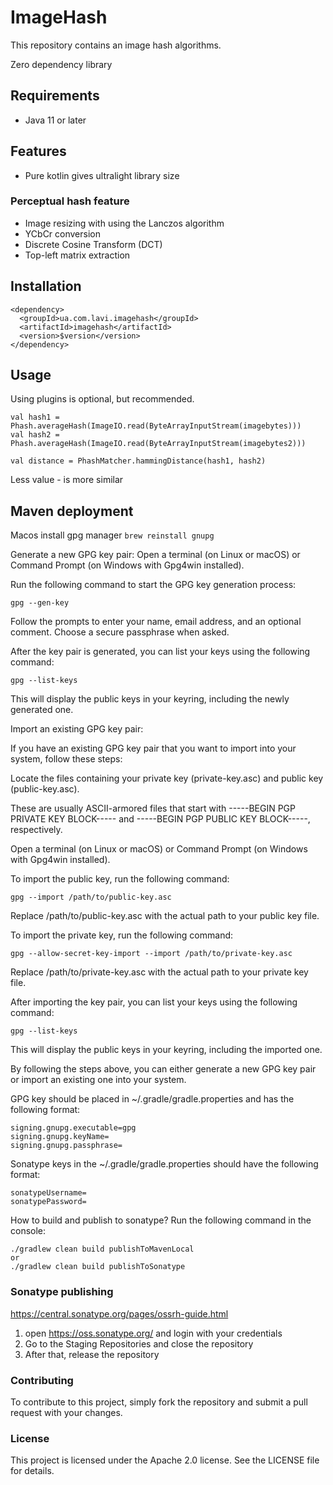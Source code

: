 # ImageHash 

This repository contains an image hash algorithms.

Zero dependency library

## Requirements
- Java 11 or later

## Features
- Pure kotlin gives ultralight library size

### Perceptual hash feature
- Image resizing with using the Lanczos algorithm
- YCbCr conversion
- Discrete Cosine Transform (DCT)
- Top-left matrix extraction 

## Installation
```
<dependency>
  <groupId>ua.com.lavi.imagehash</groupId>
  <artifactId>imagehash</artifactId>
  <version>$version</version>
</dependency>
```

## Usage

Using plugins is optional, but recommended.

```
val hash1 = Phash.averageHash(ImageIO.read(ByteArrayInputStream(imagebytes)))
val hash2 = Phash.averageHash(ImageIO.read(ByteArrayInputStream(imagebytes2)))

val distance = PhashMatcher.hammingDistance(hash1, hash2)
```
Less value - is more similar


## Maven deployment

Macos install gpg manager
```brew reinstall gnupg```

Generate a new GPG key pair:
Open a terminal (on Linux or macOS) or Command Prompt (on Windows with Gpg4win installed).

Run the following command to start the GPG key generation process:

```gpg --gen-key```

Follow the prompts to enter your name, email address, and an optional comment. Choose a secure passphrase when asked.

After the key pair is generated, you can list your keys using the following command:

```gpg --list-keys```

This will display the public keys in your keyring, including the newly generated one.

Import an existing GPG key pair:

If you have an existing GPG key pair that you want to import into your system, follow these steps:

Locate the files containing your private key (private-key.asc) and public key (public-key.asc).

These are usually ASCII-armored files that start with -----BEGIN PGP PRIVATE KEY BLOCK----- and -----BEGIN PGP PUBLIC KEY BLOCK-----, respectively.

Open a terminal (on Linux or macOS) or Command Prompt (on Windows with Gpg4win installed).

To import the public key, run the following command:

```gpg --import /path/to/public-key.asc```

Replace /path/to/public-key.asc with the actual path to your public key file.

To import the private key, run the following command:

```gpg --allow-secret-key-import --import /path/to/private-key.asc```

Replace /path/to/private-key.asc with the actual path to your private key file.

After importing the key pair, you can list your keys using the following command:

```gpg --list-keys```

This will display the public keys in your keyring, including the imported one.

By following the steps above, you can either generate a new GPG key pair or import an existing one into your system.


GPG key should be placed in ~/.gradle/gradle.properties and has the following format:
```
signing.gnupg.executable=gpg
signing.gnupg.keyName=
signing.gnupg.passphrase=
```

Sonatype keys in the ~/.gradle/gradle.properties should have the following format:
```
sonatypeUsername=
sonatypePassword=
```

How to build and publish to sonatype?
Run the following command in the console:

```
./gradlew clean build publishToMavenLocal
or
./gradlew clean build publishToSonatype
```

### Sonatype publishing
https://central.sonatype.org/pages/ossrh-guide.html
1. open https://oss.sonatype.org/ and login with your credentials
2. Go to the Staging Repositories and close the repository
3. After that, release the repository

### Contributing
To contribute to this project, simply fork the repository and submit a pull request with your changes.

### License
This project is licensed under the Apache 2.0 license. See the LICENSE file for details.

